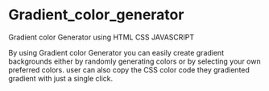 # Gradient_color_generator

Gradient color Generator using HTML CSS JAVASCRIPT

By using Gradient color Generator you can easily create gradient backgrounds either by randomly generating colors or by selecting your own preferred colors. user can also copy the CSS color code they gradiented gradient with just a single click.
